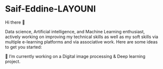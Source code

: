 # Saif-Eddine-LAYOUNI


Hi there 👋

Data science, Artificial intelligence, and Machine Learning enthusiast, actively working on improving my technical skills as well as my soft skills via multiple e-learning platforms and via associative work.
Here are some ideas to get you started:

🔭 I’m currently working on a Digital image processing & Deep learning project.



